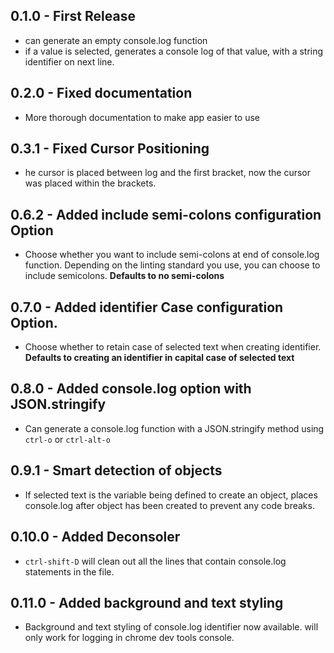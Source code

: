 ## 0.1.0 - First Release
* can generate an empty console.log function
* if a value is selected, generates a console log of that value, with a string identifier on next line.

## 0.2.0 - Fixed documentation
* More thorough documentation to make app easier to use

## 0.3.1 - Fixed Cursor Positioning
* he cursor is placed between log and the first bracket, now the cursor was placed within the brackets.

## 0.6.2 - Added include semi-colons configuration Option
* Choose whether you want to include semi-colons at end of console.log function. Depending on the linting standard you use, you can choose to include semicolons. **Defaults to no semi-colons**

## 0.7.0 - Added identifier Case configuration Option.
* Choose whether to retain case of selected text when creating identifier. **Defaults to creating an identifier in capital case of selected text**

## 0.8.0 - Added console.log option with JSON.stringify
* Can generate a console.log function with a JSON.stringify method using ```ctrl-o``` or ```ctrl-alt-o```

## 0.9.1 - Smart detection of objects
* If selected text is the variable being defined to create an object, places console.log after object has been created to prevent any code breaks.

## 0.10.0 - Added Deconsoler
* ```ctrl-shift-D``` will clean out all the lines that contain console.log statements in the file.

## 0.11.0 - Added background and text styling
* Background and text styling of console.log identifier now available. will only work for logging in chrome dev tools console.
